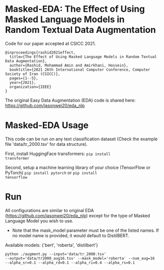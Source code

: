 # Masked-EDA: The Effect of Using Masked Language Models in Random Textual Data Augmentation

Code for our paper accepted at CSICC 2021.

```
@inproceedings{rashid2021effect,
  title={The Effect of Using Masked Language Models in Random Textual Data Augmentation},
  author={Rashid, Mohammad Amin and Amirkhani, Hossein},
  booktitle={2021 26th International Computer Conference, Computer Society of Iran (CSICC)},
  pages={1--5},
  year={2021},
  organization={IEEE}
}
```

The original Easy Data Augmentation (EDA) code is shared here:
https://github.com/jasonwei20/eda_nlp

# Masked-EDA Usage
This code can be run on any text classification dataset (Check the example file 'data/tr_2000.tsv' for data structure).

First, install HuggingFace transformers:
<code>pip install transformer</code>

Second, setup a machine learning library of your choice (TensorFlow or PyTorch)
<code>pip install pytorch</code>
or
<code>pip install tensorflow</code>

# Run
All configurations are similar to original EDA (https://github.com/jasonwei20/eda_nlp) except for the type of Masked Language Model you wish to use.

* Note that the mask_model parameter must be one of the listed names. If no model name is provided, it would default to DistilBERT.

Available models: {'bert', 'roberta', 'distilbert'}

<code>python ./augment.py --input='data/tr_2000.tsv' --output='data/tr2000_aug16.tsv' --mask_model='roberta' --num_aug=16 --alpha_sr=0.1 --alpha_rd=0.1 --alpha_ri=0.4 --alpha_rs=0.1</code>
